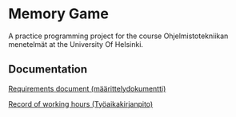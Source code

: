 # Memory Game
A practice programming project for the course Ohjelmistotekniikan menetelmät at the University Of Helsinki.
## Documentation
[Requirements document (määrittelydokumentti)](https://github.com/massamasa/otm-harjoitustyo/blob/master/dokumentointi/requirementsdocument.md)

[Record of working hours (Työaikakirjanpito)](https://github.com/massamasa/otm-harjoitustyo/blob/master/dokumentointi/workhoursrecord.md)
